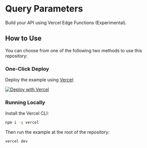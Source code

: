 # Query Parameters

Build your API using Vercel Edge Functions (Experimental).

## How to Use

You can choose from one of the following two methods to use this repository:

### One-Click Deploy

Deploy the example using [Vercel](https://vercel.com?utm_source=github&utm_medium=readme&utm_campaign=vercel-examples):

[![Deploy with Vercel](https://vercel.com/button)](https://vercel.com/new/git/external?repository-url=https://github.com/vercel/examples/tree/main/edge-functions/query-parameters&project-name=query-parameters&repository-name=query-parameters)

### Running Locally

Install the Vercel CLI:

```bash
npm i -g vercel
```

Then run the example at the root of the repository:

```bash
vercel dev
```
